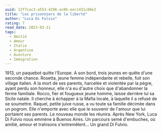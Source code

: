 ```yaml
---
uuid: 12f7cac3-a553-4296-ac0b-eec1431c80e2
title: "Les prisonniers de la liberté"
author: "Luca Di Fulvio"
rating: 7
read_date: 2023-03-11
tags:
  - Amitié
  - Amour
  - Italie
  - Argentine
  - Aventure
  - Immigration
---
```


1913, un paquebot quitte l'Europe. A son bord, trois jeunes en quête d'une seconde chance. Rosetta, jeune femme indépendante et rebelle, fuit son village italien. A la mort de ses parents, harcelée et violentée par la pègre, ayant perdu son honneur, elle n'a eu d'autre choix que d'abandonner la ferme familiale. Rocco, fier et fougueux jeune homme, laisse derrière lui sa Sicile natale. Il cherche à échapper à la Mafia locale, à laquelle il a refusé de se soumettre. Raquel, petite juive russe, a vu toute sa famille décimée dans un pogrom. Elle n'emporte avec elle que le souvenir de l'amour que lui portaient ses parents. Le nouveau monde les réunira. Après New York, Luca Di Fulvio nous emmène à Buenos Aires. Un parcours semé d'embuches, où amitié, amour et trahisons s'entremêlent… Un grand Di Fulvio.